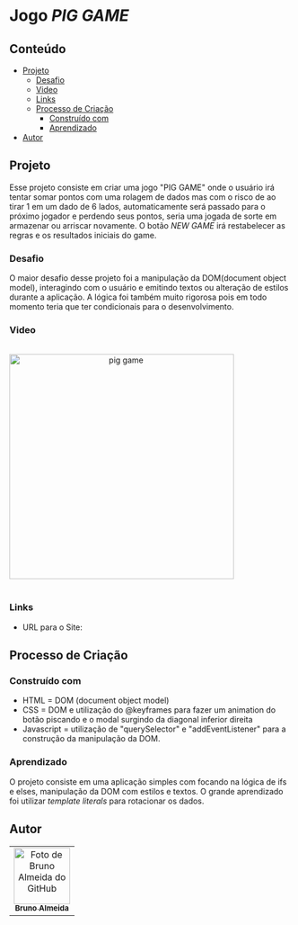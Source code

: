 # Jogo _PIG GAME_

## Conteúdo

- [Projeto](#projeto)
  - [Desafio](#desafio)
  - [Video](#video)
  - [Links](#links)
  - [Processo de Criação](#processo-de-criação)
    - [Construído com](#construído-com)
    - [Aprendizado](#aprendizado)
- [Autor](#autor)

## Projeto

Esse projeto consiste em criar uma jogo "PIG GAME" onde o usuário irá tentar somar pontos com uma rolagem de dados mas com o risco de ao tirar 1 em um dado de 6 lados, automaticamente será passado para o próximo jogador e perdendo seus pontos, seria uma jogada de sorte em armazenar ou arriscar novamente. O botão _NEW GAME_ irá restabelecer as regras e os resultados iniciais do game.

### Desafio

O maior desafio desse projeto foi a manipulação da DOM(document object model), interagindo com o usuário e emitindo textos ou alteração de estilos durante a aplicação. A lógica foi também muito rigorosa pois em todo momento teria que ter condicionais para o desenvolvimento.

### Video

<div style="display: inline-block"  align="center"><br>
      <img height="400em" src="/assets/.gif" align="center" alt="pig game" >
    <br><br>
</div>

### Links

- URL para o Site: []()

## Processo de Criação

### Construído com

- HTML = DOM (document object model)
- CSS = DOM e utilização do @keyframes para fazer um animation do botão piscando e o modal surgindo da diagonal inferior direita
- Javascript = utilização de "querySelector" e "addEventListener" para a construção da manipulação da DOM.

### Aprendizado

O projeto consiste em uma aplicação simples com focando na lógica de ifs e elses, manipulação da DOM com estilos e textos. O grande aprendizado foi utilizar _template literals_ para rotacionar os dados.

## Autor

<table>
  <tr>
    <td align="center">
      <a href="https://www.linkedin.com/in/rafael99ldm/">
        <img src="https://github.com/BrunoGaruda.png" width="100px;" alt="Foto de Bruno Almeida do GitHub"/><br>
        <sub>
          <b>Bruno Almeida</b>
        </sub>
      </a>
    </td>
  </tr>
</table>
